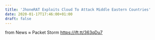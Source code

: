 ```yaml
---
title: 'JhoneRAT Exploits Cloud To Attack Middle Eastern Countries'
date: 2020-01-17T17:46:00+01:00
draft: false
---
```


  
  
from News ≈ Packet Storm https://ift.tt/363qDu7